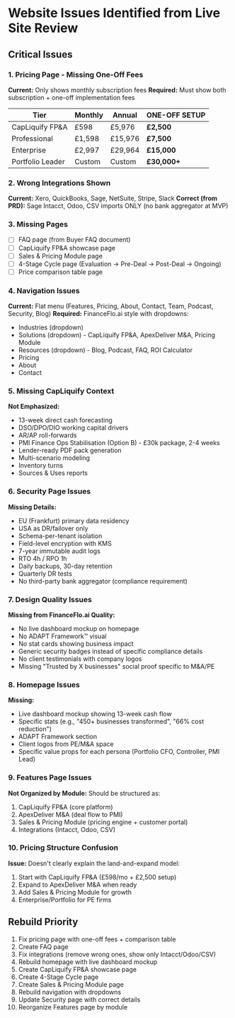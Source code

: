# Website Issues Identified from Live Site Review

## Critical Issues

### 1. Pricing Page - Missing One-Off Fees
**Current:** Only shows monthly subscription fees
**Required:** Must show both subscription + one-off implementation fees

| Tier | Monthly | Annual | **ONE-OFF SETUP** |
|------|---------|--------|-------------------|
| CapLiquify FP&A | £598 | £5,976 | **£2,500** |
| Professional | £1,598 | £15,976 | **£7,500** |
| Enterprise | £2,997 | £29,964 | **£15,000** |
| Portfolio Leader | Custom | Custom | **£30,000+** |

### 2. Wrong Integrations Shown
**Current:** Xero, QuickBooks, Sage, NetSuite, Stripe, Slack
**Correct (from PRD):** Sage Intacct, Odoo, CSV imports ONLY (no bank aggregator at MVP)

### 3. Missing Pages
- [ ] FAQ page (from Buyer FAQ document)
- [ ] CapLiquify FP&A showcase page
- [ ] Sales & Pricing Module page  
- [ ] 4-Stage Cycle page (Evaluation → Pre-Deal → Post-Deal → Ongoing)
- [ ] Price comparison table page

### 4. Navigation Issues
**Current:** Flat menu (Features, Pricing, About, Contact, Team, Podcast, Security, Blog)
**Required:** FinanceFlo.ai style with dropdowns:
- Industries (dropdown)
- Solutions (dropdown) - CapLiquify FP&A, ApexDeliver M&A, Pricing Module
- Resources (dropdown) - Blog, Podcast, FAQ, ROI Calculator
- Pricing
- About
- Contact

### 5. Missing CapLiquify Context
**Not Emphasized:**
- 13-week direct cash forecasting
- DSO/DPO/DIO working capital drivers
- AR/AP roll-forwards
- PMI Finance Ops Stabilisation (Option B) - £30k package, 2-4 weeks
- Lender-ready PDF pack generation
- Multi-scenario modeling
- Inventory turns
- Sources & Uses reports

### 6. Security Page Issues
**Missing Details:**
- EU (Frankfurt) primary data residency
- USA as DR/failover only
- Schema-per-tenant isolation
- Field-level encryption with KMS
- 7-year immutable audit logs
- RTO 4h / RPO 1h
- Daily backups, 30-day retention
- Quarterly DR tests
- No third-party bank aggregator (compliance requirement)

### 7. Design Quality Issues
**Missing from FinanceFlo.ai Quality:**
- No live dashboard mockup on homepage
- No ADAPT Framework™ visual
- No stat cards showing business impact
- Generic security badges instead of specific compliance details
- No client testimonials with company logos
- Missing "Trusted by X businesses" social proof specific to M&A/PE

### 8. Homepage Issues
**Missing:**
- Live dashboard mockup showing 13-week cash flow
- Specific stats (e.g., "450+ businesses transformed", "66% cost reduction")
- ADAPT Framework section
- Client logos from PE/M&A space
- Specific value props for each persona (Portfolio CFO, Controller, PMI Lead)

### 9. Features Page Issues
**Not Organized by Module:**
Should be structured as:
1. CapLiquify FP&A (core platform)
2. ApexDeliver M&A (deal flow to PMI)
3. Sales & Pricing Module (pricing engine + customer portal)
4. Integrations (Intacct, Odoo, CSV)

### 10. Pricing Structure Confusion
**Issue:** Doesn't clearly explain the land-and-expand model:
1. Start with CapLiquify FP&A (£598/mo + £2,500 setup)
2. Expand to ApexDeliver M&A when ready
3. Add Sales & Pricing Module for growth
4. Enterprise/Portfolio for PE firms

## Rebuild Priority
1. Fix pricing page with one-off fees + comparison table
2. Create FAQ page
3. Fix integrations (remove wrong ones, show only Intacct/Odoo/CSV)
4. Rebuild homepage with live dashboard mockup
5. Create CapLiquify FP&A showcase page
6. Create 4-Stage Cycle page
7. Create Sales & Pricing Module page
8. Rebuild navigation with dropdowns
9. Update Security page with correct details
10. Reorganize Features page by module
